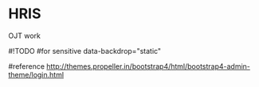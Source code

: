 # HRIS
OJT work

#!TODO
#for sensitive
data-backdrop="static" 


#reference
http://themes.propeller.in/bootstrap4/html/bootstrap4-admin-theme/login.html